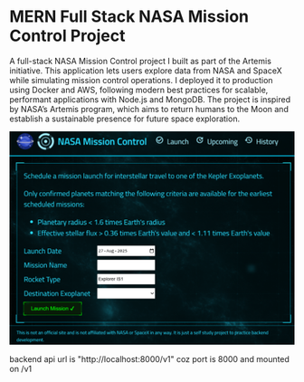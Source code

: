 # MERN Full Stack NASA Mission Control Project

A full-stack NASA Mission Control project I built as part of the Artemis initiative. This application lets users explore data from NASA and SpaceX while simulating mission control operations. I deployed it to production using Docker and AWS, following modern best practices for scalable, performant applications with Node.js and MongoDB. The project is inspired by NASA’s Artemis program, which aims to return humans to the Moon and establish a sustainable presence for future space exploration.

![alt text](image.png)

backend api url is "http://localhost:8000/v1"
coz port is 8000 and mounted on /v1

